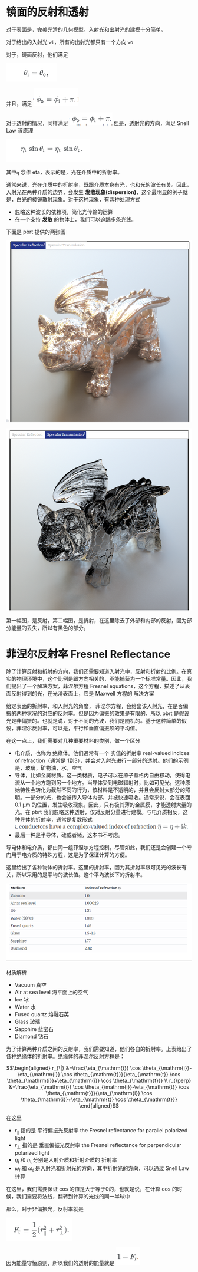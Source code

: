 # 镜面的反射和透射

对于表面是，完美光滑的几何模型。入射光和出射光的建模十分简单。

对于给出的入射光 ```wi```，所有的出射光都只有一个方向 ```wo```

对于，镜面反射，他们满足

![1](08_15/1.png)

并且，满足 ![2](08_15/2.png)

对于透射的情况，同样满足 ![3](08_15/3.png) 但是，透射光的方向，满足 Snell Law 该原理

![4](08_15/4.png)

其中```η``` 念作 eta，表示的是，光在介质中的折射率。

通常来说，光在介质中的折射率，既跟介质本身有光，也和光的波长有关。因此，入射光在两种介质的边界，会发生 **发散现象(dispersion)**，这个最明显的例子就是，白光的棱镜散射现象。对于这种现象，有两种处理方式
- 忽略这种波长的依赖项，简化光传输的运算
- 在一个支持 **发散** 的物体上，我们可以追踪多条光线。

下面是 pbrt 提供的两张图

![5](08_15/5.png)

![6](08_15/6.png)

第一幅图，是反射，第二幅图，是折射，在这里除去了外部和内部的反射，因为部分能量的丢失，所以有黑色的部分。

# 菲涅尔反射率 Fresnel Reflectance

除了计算反射和折射的方向，我们还需要知道入射光中，反射和折射的比例。在真实的物理环境中，这个比例是跟方向相关的，不能捕获为一个标准常量。因此，我们提出了一个解决方案，菲涅尔方程 Fresnel equations，这个方程，描述了从表面反射得到的光，在光滑表面上，它是 Maxwell 方程的 解决方案

给定表面的折射率，和入射光的角度， 菲涅尔方程，会给出该入射光，在是否偏振的两种状况的对应的反射率。但是因为偏振的效果是有限的，所以 pbrt 是假设光是非偏振的。也就是说，对于不同的光波，我们是随机的。基于这种简单的假设，菲涅尔反射率，可以是，平行和垂直偏振项的平均值。

在这一点上，我们需要对几种重要材料的类别，做一个区分

- 电介质，也称为 绝缘体。他们通常有一个 实值的折射率  real-valued indices of refraction（通常是 1到3），并会对入射光进行一部分的透射。他们的示例是，玻璃，矿物油，水，空气
- 导体，比如金属材质。这一类材质，电子可以在原子晶格内自由移动，使得电流从一个地方跑到另一个地方。当导体受到电磁辐射时，比如可见光，这种原始特性会转化为截然不同的行为，该材料是不透明的，并且会反射大部分的照明。一部分的光，也会被传入导体内部，并被快速吸收。通常来说，会在表面 0.1 μm 的位置，发生吸收现象。因此，只有极其薄的金属膜，才能透射大量的光。在 pbrt 我们忽略这种透射，仅对反射分量进行建模。与电介质相反，这种导体的折射率，通常是复数形式
![7](08_15/7.png)
- 最后一种是半导体，硅或者锗，这本书不考虑。

导电体和电介质，都由同一组菲涅尔方程控制。尽管如此，我们还是会创建一个专门用于电介质的特殊方程，这是为了保证计算的方便。

这里给出了各种物体的折射率。这里的折射率，因为其折射率跟可见光的波长有关，所以采用的是平均的波长值。这个平均波长下的折射率。

![8](08_15/8.png)

材质解析
- Vacuum 真空
- Air at sea level 海平面上的空气
- Ice 冰
- Water 水
- Fused quartz 熔融石英
- Glass 玻璃
- Sapphire 蓝宝石
- Diamond 钻石

为了计算两种介质之间的反射率，我们需要知道，他们各自的折射率。上表给出了各种绝缘体的折射率。绝缘体的菲涅尔反射方程是：

$$\begin{aligned}
r_{\|} &=\frac{\eta_{\mathrm{t}} \cos \theta_{\mathrm{i}}-\eta_{\mathrm{i}} \cos \theta_{\mathrm{t}}}{\eta_{\mathrm{t}} \cos \theta_{\mathrm{i}}+\eta_{\mathrm{i}} \cos \theta_{\mathrm{t}}} \\
r_{\perp} &=\frac{\eta_{\mathrm{i}} \cos \theta_{\mathrm{i}}-\eta_{\mathrm{t}} \cos \theta_{\mathrm{t}}}{\eta_{\mathrm{i}} \cos \theta_{\mathrm{i}}+\eta_{\mathrm{t}} \cos \theta_{\mathrm{t}}}
\end{aligned}$$

在这里
- $r_{\|}$ 指的是 平行偏振光反射率 the Fresnel reflectance for parallel polarized light
- $r_{\perp}$ 指的是 垂直偏振光反射率 the Fresnel reflectance for perpendicular polarized light
- $\eta_{\mathrm{i}}$ 和 $\eta_{\mathrm{t}}$ 分别是入射介质和折射介质的 折射率
- $\omega_i$ 和 $\omega_t$ 是入射光和折射光的方向，其中折射光的方向，可以通过 Snell Law 计算

在这里，我们需要保证 cos 的值是大于等于0的，也就是说，在计算 cos 的时候，我们需要将法线，翻转到计算的光线的同一半球中

那么，对于非偏振光，反射率就是

![10](08_15/10.png)

因为能量守恒原则，所以我们的透射的能量就是 ![11](08_15/11.png)













